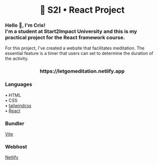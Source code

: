 <h1 align="center">🚀 S2I • React Project</h1>
<h3 align="left">Hello 👋, I'm Cris!<br>
I'm a student at Start2Impact University and this is my practical project for the React framework course.</h3>
<p align="left">For this project, I've created a website that facilitates meditation. The essential feature is a timer that users can set to determine the duration of the activity.</h3>
<h3 align="center">https://letgomeditation.netlify.app</h3>

### Languages
• HTML<br>
• CSS<br>
• [tailwindcss](https://tailwindcss.com)<br>
• [React](https://react.dev)<br>

### Bundler 
[Vite](https://vitejs.dev)

### Webhost
[Netlify](https://www.netlify.com)
